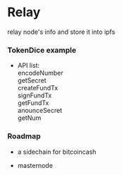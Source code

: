 # Relay  
relay node's info and store it into ipfs  


### TokenDice example  
* API list:   
 encodeNumber  
 getSecret  
 createFundTx  
 signFundTx  
 getFundTx  
 anounceSecret  
 getNum    

### Roadmap  

* a sidechain for bitcoincash  

* masternode 

